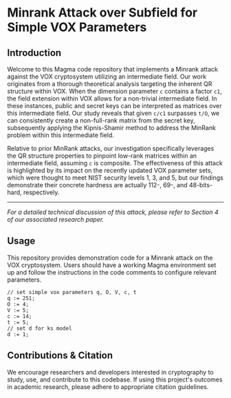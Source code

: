 # Minrank Attack over Subfield for Simple VOX Parameters

## Introduction

Welcome to this Magma code repository that implements a Minrank attack against the VOX cryptosystem utilizing an intermediate field. Our work originates from a thorough theoretical analysis targeting the inherent QR structure within VOX. When the dimension parameter `c` contains a factor `c1`, the field extension within VOX allows for a non-trivial intermediate field. In these instances, public and secret keys can be interpreted as matrices over this intermediate field. Our study reveals that given `c/c1` surpasses `t/O`, we can consistently create a non-full-rank matrix from the secret key, subsequently applying the Kipnis-Shamir method to address the MinRank problem within this intermediate field.

Relative to prior MinRank attacks, our investigation specifically leverages the QR structure properties to pinpoint low-rank matrices within an intermediate field, assuming `c` is composite. The effectiveness of this attack is highlighted by its impact on the recently updated VOX parameter sets, which were thought to meet NIST security levels 1, 3, and 5, but our findings demonstrate their concrete hardness are actually 112-, 69-, and 48-bits-hard, respectively.

---

*For a detailed technical discussion of this attack, please refer to Section 4 of our associated research paper.*


## Usage

This repository provides demonstration code for a Minrank attack on the VOX cryptosystem. Users should have a working Magma environment set up and follow the instructions in the code comments to configure relevant parameters. 

```
// set simple vox parameters q, O, V, c, t
q := 251;
O := 4;
V := 5;
c := 14;
t := 5;
// set d for ks model
d := 1;
```

## Contributions & Citation

We encourage researchers and developers interested in cryptography to study, use, and contribute to this codebase. If using this project's outcomes in academic research, please adhere to appropriate citation guidelines.

